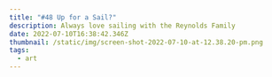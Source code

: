 ```yaml
---
title: "#48 Up for a Sail?"
description: Always love sailing with the Reynolds Family
date: 2022-07-10T16:38:42.346Z
thumbnail: /static/img/screen-shot-2022-07-10-at-12.38.20-pm.png
tags:
  - art
---
```

